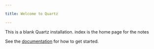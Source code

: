 ```yaml
---

title: Welcome to Quartz

---
```




This is a blank Quartz installation. index is the home page for the notes

See the [documentation](https://quartz.jzhao.xyz) for how to get started.